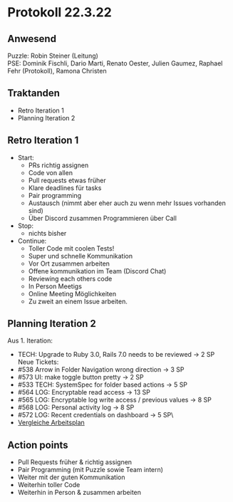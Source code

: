 # Protokoll 22.3.22

## Anwesend
Puzzle: Robin Steiner (Leitung)\
PSE: Dominik Fischli, Dario Marti, Renato Oester, Julien Gaumez, Raphael Fehr (Protokoll), Ramona Christen

## Traktanden
* Retro Iteration 1
* Planning Iteration 2

## Retro Iteration 1
* Start:
  * PRs richtig assignen 
  * Code von allen 
  * Pull requests etwas früher 
  * Klare deadlines für tasks
  * Pair programming 
  * Austausch (nimmt aber eher auch zu wenn mehr Issues vorhanden sind) 
  * Über Discord zusammen Programmieren über Call 
* Stop:
  * nichts bisher 
* Continue:  
  * Toller Code mit coolen Tests!
  * Super und schnelle Kommunikation
  * Vor Ort zusammen arbeiten 
  * Offene kommunikation im Team (Discord Chat)
  * Reviewing each others code 
  * In Person Meetigs
  * Online Meeting Möglichkeiten
  * Zu zweit an einem Issue arbeiten.
 
## Planning Iteration 2
Aus 1. Iteration:
* TECH: Upgrade to Ruby 3.0, Rails 7.0 needs to be reviewed -> 2 SP
Neue Tickets:
* #538 Arrow in Folder Navigation wrong direction -> 3 SP
* #573 UI: make toggle button pretty -> 2 SP
* #533 TECH: SystemSpec for folder based actions -> 5 SP
* #564 LOG: Encryptable read access -> 13 SP
* #565 LOG: Encryptable log write access / previous values -> 8 SP
* #568 LOG: Personal activity log -> 8 SP
* #572 LOG: Recent credentials on dashboard -> 5 SP\
* [Vergleiche Arbeitsplan](https://github.com/RamonaChristen/PSE-Documents/blob/main/Arbeitsplan.md)


## Action points
* Pull Requests früher & richtig assignen
* Pair Programming (mit Puzzle sowie Team intern)
* Weiter mit der guten Kommunikation
* Weiterhin toller Code
* Weiterhin in Person & zusammen arbeiten
